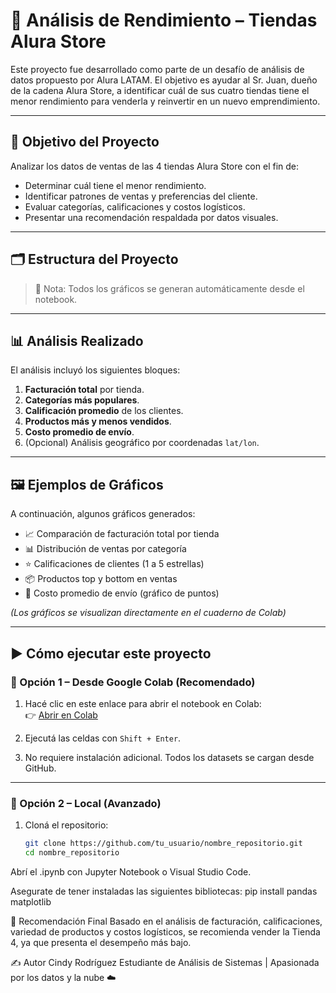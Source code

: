 # 🛒 Análisis de Rendimiento – Tiendas Alura Store

Este proyecto fue desarrollado como parte de un desafío de análisis de datos propuesto por Alura LATAM. El objetivo es ayudar al Sr. Juan, dueño de la cadena Alura Store, a identificar cuál de sus cuatro tiendas tiene el menor rendimiento para venderla y reinvertir en un nuevo emprendimiento.

---

## 🎯 Objetivo del Proyecto

Analizar los datos de ventas de las 4 tiendas Alura Store con el fin de:

- Determinar cuál tiene el menor rendimiento.
- Identificar patrones de ventas y preferencias del cliente.
- Evaluar categorías, calificaciones y costos logísticos.
- Presentar una recomendación respaldada por datos visuales.

---

## 🗂️ Estructura del Proyecto


> 📌 Nota: Todos los gráficos se generan automáticamente desde el notebook.

---

## 📊 Análisis Realizado

El análisis incluyó los siguientes bloques:

1. **Facturación total** por tienda.
2. **Categorías más populares**.
3. **Calificación promedio** de los clientes.
4. **Productos más y menos vendidos**.
5. **Costo promedio de envío**.
6. (Opcional) Análisis geográfico por coordenadas `lat/lon`.

---

## 🖼️ Ejemplos de Gráficos

A continuación, algunos gráficos generados:

- 📈 Comparación de facturación total por tienda  
- 📊 Distribución de ventas por categoría  
- ⭐ Calificaciones de clientes (1 a 5 estrellas)  
- 📦 Productos top y bottom en ventas  
- 💸 Costo promedio de envío (gráfico de puntos)

*(Los gráficos se visualizan directamente en el cuaderno de Colab)*

---

## ▶️ Cómo ejecutar este proyecto

### 🔹 Opción 1 – Desde Google Colab (Recomendado)

1. Hacé clic en este enlace para abrir el notebook en Colab:  
   👉 [Abrir en Colab](https://colab.research.google.com/)

2. Ejecutá las celdas con `Shift + Enter`.

3. No requiere instalación adicional. Todos los datasets se cargan desde GitHub.

---

### 🔹 Opción 2 – Local (Avanzado)

1. Cloná el repositorio:
   ```bash
   git clone https://github.com/tu_usuario/nombre_repositorio.git
   cd nombre_repositorio


Abrí el .ipynb con Jupyter Notebook o Visual Studio Code.

Asegurate de tener instaladas las siguientes bibliotecas:
pip install pandas matplotlib


📌 Recomendación Final
Basado en el análisis de facturación, calificaciones, variedad de productos y costos logísticos, se recomienda vender la Tienda 4, ya que presenta el desempeño más bajo.

✍️ Autor
Cindy Rodríguez
Estudiante de Análisis de Sistemas | Apasionada por los datos y la nube ☁️
